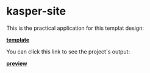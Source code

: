 # kasper-site
This is the practical application for this templat design:

**[template](https://www.graphberry.com/item/kasper-one-page-psd-template)**

You can click this link to see the project`s output:

**[preview](alhajjy.github.io/kazper-site)**

